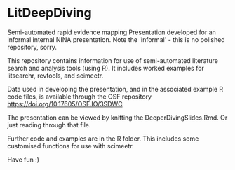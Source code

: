# LitDeepDiving
Semi-automated rapid evidence mapping 
Presentation developed for an informal internal NINA presentation. 
Note the 'informal' - this is no polished repository, sorry.

This repository contains information for use of semi-automated literature search and analysis tools (using R). It includes worked examples for litsearchr, revtools, and scimeetr.

Data used in developing the presentation, and in the associated example R code files, is available through the OSF repository https://doi.org/10.17605/OSF.IO/3SDWC 

The presentation can be viewed by knitting the DeeperDivingSlides.Rmd. Or just reading through that file. 

Further code and examples are in the R folder. This includes some customised functions for use with scimeetr. 

Have fun :)